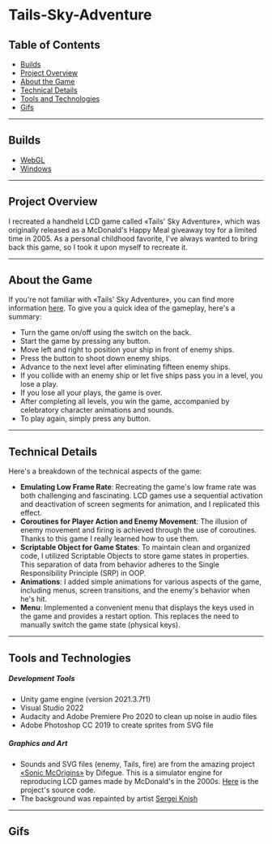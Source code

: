 # Tails-Sky-Adventure

## Table of Contents
* [Builds](#builds)
* [Project Overview](#project-overview)
* [About the Game](#about-the-game)
* [Technical Details](#technical-details)
* [Tools and Technologies](#tools-and-technologies)
* [Gifs](#gifs)

------
## Builds
* [WebGL](https://alsandbox.github.io/Tails-Sky-Adventure/)
* [Windows](https://github.com/alsandbox/Tails-Sky-Adventure/releases/tag/v0.2)

------
## Project Overview
I recreated a handheld LCD game called «Tails' Sky Adventure», which was originally released as a McDonald's Happy Meal giveaway toy for a limited time in 2005. As a personal childhood favorite, I've always wanted to bring back this game, so I took it upon myself to recreate it.

------
## About the Game
If you're not familiar with «Tails' Sky Adventure», you can find more information [here](https://sonic.fandom.com/wiki/Tails_Sky_Adventure). To give you a quick idea of the gameplay, here's a summary:
* Turn the game on/off using the switch on the back.
* Start the game by pressing any button.
* Move left and right to position your ship in front of enemy ships.
* Press the button to shoot down enemy ships.
* Advance to the next level after eliminating fifteen enemy ships.
* If you collide with an enemy ship or let five ships pass you in a level, you lose a play.
* If you lose all your plays, the game is over.
* After completing all levels, you win the game, accompanied by celebratory character animations and sounds.
* To play again, simply press any button.

------
## Technical Details
Here's a breakdown of the technical aspects of the game:
* **Emulating Low Frame Rate**: Recreating the game's low frame rate was both challenging and fascinating. LCD games use a sequential activation and deactivation of screen segments for animation, and I replicated this effect.
* **Coroutines for Player Action and Enemy Movement**: The illusion of enemy movement and firing is achieved through the use of coroutines. Thanks to this game I really learned how to use them.
* **Scriptable Object for Game States**: To maintain clean and organized code, I utilized Scriptable Objects to store game states in properties. This separation of data from behavior adheres to the Single Responsibility Principle (SRP) in OOP.
* **Animations**: I added simple animations for various aspects of the game, including menus, screen transitions, and the enemy's behavior when he's hit.
* **Menu**: Implemented a convenient menu that displays the keys used in the game and provides a restart option. This replaces the need to manually switch the game state (physical keys).

------
## Tools and Technologies
##### Development Tools
* Unity game engine (version 2021.3.7f1)
* Visual Studio 2022
* Audacity and Adobe Premiere Pro 2020 to clean up noise in audio files
* Adobe Photoshop CC 2019 to create sprites from SVG file

##### Graphics and Art
* Sounds and SVG files (enemy, Tails, fire) are from the amazing project [«Sonic McOrigins»](https://tvc-16.science/mcorigins.html) by Difegue. This is a simulator engine for reproducing LCD games made by McDonald's in the 2000s. [Here](https://github.com/Difegue/LCDonald) is the project's source code.
* The background was repainted by artist [Sergei Knish](https://www.artstation.com/sergeiknish)

------
## Gifs
